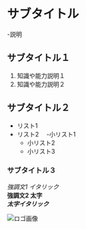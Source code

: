 # サブタイトル
-説明

## サブタイトル１
1. 知識や能力説明１
2. 知識や能力説明２

## サブタイトル２
- リスト1
- リスト2
　-小リスト1
   - 小リスト2
   - 小リスト3

### サブタイトル３
*強調文1 イタリック*  
**強調文2 太字**  
***太字イタリック***  

![ロゴ画像](imag.jp)
